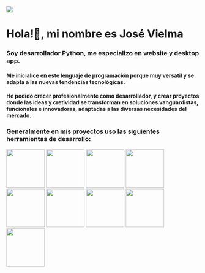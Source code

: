 <div class="container">
  <img src="https://github.com/user-attachments/assets/d95fd837-08f4-426c-88ba-314d53c7602b">
</div>

<div class="container">
  <h1>Hola!👋, mi nombre es José Vielma</h1>
  <h3>Soy desarrollador Python, me especializo en website y desktop app. </h3>
</div>

<div class="container">
  <h4>
    Me inicialice en este lenguaje de programación porque muy versatil y se adapta a las nuevas tendencias tecnológicas.</h4> 

<h4>He podido crecer profesionalmente como desarrollador, y crear proyectos donde las ideas y cretividad se transforman en soluciones vanguardistas, funcionales e innovadoras, adaptadas a las diversas necesidades del mercado. 
  </h4>
</div>

<div class="container">
  <h3>
    Generalmente en mis proyectos uso las siguientes herramientas de desarrollo:
  </h3>
</div>

<!--Logos-->
<div class="container">
  <div class="row">
    <div class="col">
      <img src="https://github.com/user-attachments/assets/48a9bebd-5170-4e7a-9ac1-4f164ba9cb1c" width="100px" height="100px" name="Python">
      <img src="https://github.com/user-attachments/assets/b4319202-197e-44cc-b02b-02d5b0da0fbb" width="100px" height="100px" name="Django">
      <img src="https://github.com/user-attachments/assets/99ceec74-768b-4a58-a674-4cb14739de14" width="100px" height="100px"  name="Html">
      <img src="https://github.com/user-attachments/assets/2bd99e01-58ab-43c5-9961-5da3fce66006" width="100px" height="100px"  name="CSS">
      <img src="https://github.com/user-attachments/assets/7fe51856-9ab5-4397-bf3c-0eb3bb741ecb" width="100px" height="100px" name="JavaScript">
      <img src="https://github.com/user-attachments/assets/124efe03-ac88-4b1b-9311-9dd34977eb4a" width="100px" height="100px"  name="Bootstrap">
      <img src="https://github.com/user-attachments/assets/4fccdc37-ff05-4051-8366-a9d97cbf2b3d" width="100px" height="100px"  name="Sqlite">
      <img src="https://github.com/user-attachments/assets/1deeee2e-e4f6-4138-82f2-090e479a60d5" width="100px" height="100px"  name="Apis">
      <img src="https://github.com/user-attachments/assets/1d509e6a-e3f1-4efc-93aa-98df00fe97c9" width="100px" height="100px"  name="Git">
  </div>
  </div>
</div>

